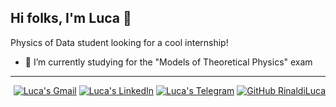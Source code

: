 ## Hi folks, I'm Luca 👋

Physics of Data student looking for a cool internship!

<!---
- 🔭 I’m currently working on developing DMRG algorithm
-->
- 🌱 I’m currently studying for the "Models of Theoretical Physics" exam
***

<div align='right'>
  
  [![Luca's Gmail](https://img.shields.io/static/v1?style=plastic&message=Gmail&color=EA4335&logo=Gmail&logoColor=FFFFFF&label=)]([mail])
  [![Luca's LinkedIn](https://img.shields.io/badge/LinkedIn-0077B5?style=plastic&logo=linkedin&logoColor=white)]([linkedin])
  [![Luca's Telegram](https://img.shields.io/badge/Telegram-2CA5E0?style=plastic&logo=telegram&logoColor=white)]([telegram)
  [![GitHub RinaldiLuca](https://img.shields.io/github/followers/RinaldiLuca?label=follow&style=social)]([profile])
<div />

<!--
**RinaldiLuca/RinaldiLuca** is a ✨ _special_ ✨ repository because its `README.md` (this file) appears on your GitHub profile.

Here are some ideas to get you started:

- 🔭 I’m currently working on ...
- 🌱 I’m currently learning ...
- 👯 I’m looking to collaborate on ...
- 🤔 I’m looking for help with ...
- 💬 Ask me about ...
- 📫 How to reach me: ...
- 😄 Pronouns: ...
- ⚡ Fun fact: ...
-->


[profile]: https://github.com/RinaldiLuca
[linkedin]: https://www.linkedin.com/in/luca-rinaldi-97498421a/
[telegram]: https://t.me/lucarinna
[mail]: mailto:lucarinaldi.uni@gmail.com
